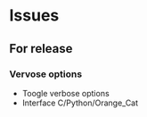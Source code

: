 # Issues

## For release

### Vervose options

- Toogle verbose options
- Interface C/Python/Orange_Cat
